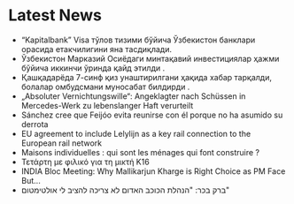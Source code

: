# Latest News
-  “Kapitalbank” Visa тўлов тизими бўйича Ўзбекистон банклари орасида етакчилигини яна тасдиқлади.
-  Ўзбекистон Марказий Осиёдаги минтақавий инвестициялар ҳажми бўйича иккинчи ўринда қайд этилди .
-  Қашқадарёда 7-синф қиз унаштирилгани ҳақида хабар тарқалди, болалар омбудсмани муносабат билдирди .
-  „Absoluter Vernichtungswille“: Angeklagter nach Schüssen in Mercedes-Werk zu lebenslanger Haft verurteilt
-  Sánchez cree que Feijóo evita reunirse con él porque no ha asumido su derrota
-  EU agreement to include Lelylijn as a key rail connection to the European rail network
-  Maisons individuelles : qui sont les ménages qui font construire ?
-  Τετάρτη με φιλικό για τη μικτή Κ16
-  INDIA Bloc Meeting: Why Mallikarjun Kharge is Right Choice as PM Face But...
-  ברק בכר: "הנהלת הכוכב האדום לא צריכה להציב לי אולטימטום"
